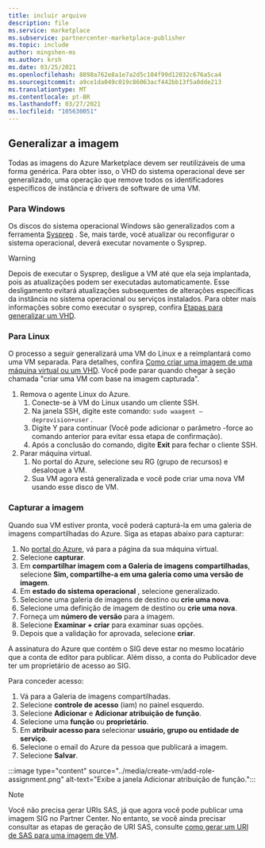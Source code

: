 ```yaml
---
title: incluir arquivo
description: file
ms.service: marketplace
ms.subservice: partnercenter-marketplace-publisher
ms.topic: include
author: mingshen-ms
ms.author: krsh
ms.date: 03/25/2021
ms.openlocfilehash: 8898a762e8a1e7a2d5c104f99d12032c676a5ca4
ms.sourcegitcommit: a9ce1da049c019c86063acf442bb13f5a0dde213
ms.translationtype: MT
ms.contentlocale: pt-BR
ms.lasthandoff: 03/27/2021
ms.locfileid: "105630051"
---
```

## <a name="generalize-the-image"></a>Generalizar a imagem

Todas as imagens do Azure Marketplace devem ser reutilizáveis de uma forma genérica. Para obter isso, o VHD do sistema operacional deve ser generalizado, uma operação que remove todos os identificadores específicos de instância e drivers de software de uma VM.

### <a name="for-windows"></a>Para Windows

Os discos do sistema operacional Windows são generalizados com a ferramenta [Sysprep](/windows-hardware/manufacture/desktop/sysprep--system-preparation--overview) . Se, mais tarde, você atualizar ou reconfigurar o sistema operacional, deverá executar novamente o Sysprep.

> [!WARNING]
> Depois de executar o Sysprep, desligue a VM até que ela seja implantada, pois as atualizações podem ser executadas automaticamente. Esse desligamento evitará atualizações subsequentes de alterações específicas da instância no sistema operacional ou serviços instalados. Para obter mais informações sobre como executar o sysprep, confira [Etapas para generalizar um VHD](../../virtual-machines/windows/capture-image-resource.md#generalize-the-windows-vm-using-sysprep).

### <a name="for-linux"></a>Para Linux

O processo a seguir generalizará uma VM do Linux e a reimplantará como uma VM separada. Para detalhes, confira [Como criar uma imagem de uma máquina virtual ou um VHD](../../virtual-machines/linux/capture-image.md). Você pode parar quando chegar à seção chamada "criar uma VM com base na imagem capturada".

1. Remova o agente Linux do Azure.
    1. Conecte-se à VM do Linux usando um cliente SSH.
    2. Na janela SSH, digite este comando: `sudo waagent –deprovision+user` .
    3. Digite Y para continuar (Você pode adicionar o parâmetro -force ao comando anterior para evitar essa etapa de confirmação).
    4. Após a conclusão do comando, digite **Exit** para fechar o cliente SSH.
2. Parar máquina virtual.
    1. No portal do Azure, selecione seu RG (grupo de recursos) e desaloque a VM.
    2. Sua VM agora está generalizada e você pode criar uma nova VM usando esse disco de VM.

### <a name="capture-image"></a>Capturar a imagem

Quando sua VM estiver pronta, você poderá capturá-la em uma galeria de imagens compartilhadas do Azure. Siga as etapas abaixo para capturar:

1. No [portal do Azure](https://ms.portal.azure.com/), vá para a página da sua máquina virtual.
2. Selecione **capturar**.
3. Em **compartilhar imagem com a Galeria de imagens compartilhadas**, selecione **Sim, compartilhe-a em uma galeria como uma versão de imagem**.
4. Em **estado do sistema operacional** , selecione generalizado.
5. Selecione uma galeria de imagens de destino ou **crie uma nova**.
6. Selecione uma definição de imagem de destino ou **crie uma nova**.
7. Forneça um **número de versão** para a imagem.
8. Selecione **Examinar + criar** para examinar suas opções.
9. Depois que a validação for aprovada, selecione **criar**.

A assinatura do Azure que contém o SIG deve estar no mesmo locatário que a conta de editor para publicar. Além disso, a conta do Publicador deve ter um proprietário de acesso ao SIG. 

Para conceder acesso:

1. Vá para a Galeria de imagens compartilhadas.
2. Selecione **controle de acesso** (iam) no painel esquerdo.
3. Selecione **Adicionar** e **Adicionar atribuição de função**.
4. Selecione uma **função** ou **proprietário**.
5. Em **atribuir acesso para** selecionar **usuário, grupo ou entidade de serviço**.
6. Selecione o email do Azure da pessoa que publicará a imagem.
7. Selecione **Salvar**.

:::image type="content" source="../media/create-vm/add-role-assignment.png" alt-text="Exibe a janela Adicionar atribuição de função.":::

> [!NOTE]
> Você não precisa gerar URIs SAS, já que agora você pode publicar uma imagem SIG no Partner Center. No entanto, se você ainda precisar consultar as etapas de geração de URI SAS, consulte [como gerar um URI de SAS para uma imagem de VM](../azure-vm-get-sas-uri.md).
